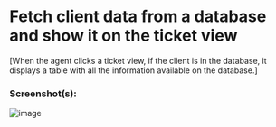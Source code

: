 # Fetch client data from a database and show it on the ticket view

[When the agent clicks a ticket view, if the client is in the database, it displays a table with all the information available on the database.]

### Screenshot(s):
![image](https://github.com/user-attachments/assets/61e1740e-98f2-485f-ad31-395d5cab07f3)
